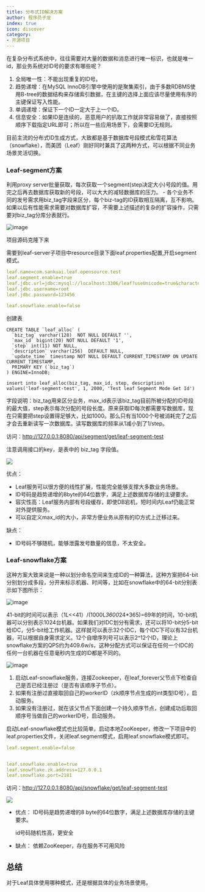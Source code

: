 ```yaml
---
title: 分布式ID解决方案
author: 程序员子龙
index: true
icon: discover
category:
- 开源项目
---
```

在复杂分布式系统中，往往需要对大量的数据和消息进行唯一标识，也就是唯一id，那业务系统对ID号的要求有哪些呢？

1. 全局唯一性：不能出现重复的ID号。
2. 趋势递增：在MySQL InnoDB引擎中使用的是聚集索引，由于多数RDBMS使用B-tree的数据结构来存储索引数据，在主键的选择上面应该尽量使用有序的主键保证写入性能。
3. 单调递增：保证下一个ID一定大于上一个ID。
4. 信息安全：如果ID是连续的，恶意用户的扒取工作就非常容易做了，直接按照顺序下载指定URL即可；所以在一些应用场景下，会需要ID无规则。

目前主流的分布式ID生成方式，大致都是基于数据库号段模式和雪花算法（snowflake），而美团（Leaf）刚好同时兼具了这两种方式，可以根据不同业务场景灵活切换。

### Leaf-segment方案

利用proxy server批量获取，每次获取一个segment(step决定大小)号段的值。用完之后再去数据库获取新的号段，可以大大的减轻数据库的压力。 - 各个业务不同的发号需求用biz_tag字段来区分，每个biz-tag的ID获取相互隔离，互不影响。如果以后有性能需求需要对数据库扩容，不需要上述描述的复杂的扩容操作，只需要对biz_tag分库分表就行。

![image](https://awps-assets.meituan.net/mit-x/blog-images-bundle-2017/5e4ff128.png)



项目源码克隆下来

需要到leaf-server子项目中resource目录下面leaf.properties配置,开启segment模式。

```yaml
leaf.name=com.sankuai.leaf.opensource.test
leaf.segment.enable=true
leaf.jdbc.url=jdbc:mysql://localhost:3306/leaf?useUnicode=true&characterEncoding=UTF-8&serverTimezone=Asia/Shanghai
leaf.jdbc.username=root
leaf.jdbc.password=123456

leaf.snowflake.enable=false
```

创建表

```mysql
CREATE TABLE `leaf_alloc` (
  `biz_tag` varchar(128)  NOT NULL DEFAULT '',
  `max_id` bigint(20) NOT NULL DEFAULT '1',
  `step` int(11) NOT NULL,
  `description` varchar(256)  DEFAULT NULL,
  `update_time` timestamp NOT NULL DEFAULT CURRENT_TIMESTAMP ON UPDATE CURRENT_TIMESTAMP,
  PRIMARY KEY (`biz_tag`)
) ENGINE=InnoDB;

insert into leaf_alloc(biz_tag, max_id, step, description) values('leaf-segment-test', 1, 2000, 'Test leaf Segment Mode Get Id')
```

字段说明：biz_tag用来区分业务，max_id表示该biz_tag目前所被分配的ID号段的最大值，step表示每次分配的号段长度。原来获取ID每次都需要写数据库，现在只需要把step设置得足够大，比如1000。那么只有当1000个号被消耗完了之后才会去重新读写一次数据库。读写数据库的频率从1减小到了1/step。

访问：http://127.0.0.1:8080/api/segment/get/leaf-segment-test

注意调用接口的key，是表中的 biz_tag 字段值。

![](https://gitee.com/zysspace/pic/raw/master/images/202204242237500.png)

优点：

- Leaf服务可以很方便的线性扩展，性能完全能够支撑大多数业务场景。
- ID号码是趋势递增的8byte的64位数字，满足上述数据库存储的主键要求。
- 容灾性高：Leaf服务内部有号段缓存，即使DB宕机，短时间内Leaf仍能正常对外提供服务。
- 可以自定义max_id的大小，非常方便业务从原有的ID方式上迁移过来。

缺点：

- ID号码不够随机，能够泄露发号数量的信息，不太安全。

### Leaf-snowflake方案

这种方案大致来说是一种以划分命名空间来生成ID的一种算法，这种方案把64-bit分别划分成多段，分开来标示机器、时间等，比如在snowflake中的64-bit分别表示如下图所示：

![image](https://p0.meituan.net/travelcube/01888770c8f84b1df258ddd1d424535c68559.png@1112w_282h_80q)

41-bit的时间可以表示（1L<<41）/(1000L*3600*24*365)=69年的时间，10-bit机器可以分别表示1024台机器。如果我们对IDC划分有需求，还可以将10-bit分5-bit给IDC，分5-bit给工作机器。这样就可以表示32个IDC，每个IDC下可以有32台机器，可以根据自身需求定义。12个自增序列号可以表示2^12个ID，理论上snowflake方案的QPS约为409.6w/s，这种分配方式可以保证在任何一个IDC的任何一台机器在任意毫秒内生成的ID都是不同的。

![image](https://awps-assets.meituan.net/mit-x/blog-images-bundle-2017/a3f985a8.png)


1. 启动Leaf-snowflake服务，连接Zookeeper，在leaf_forever父节点下检查自己是否已经注册过（是否有该顺序子节点）。
2. 如果有注册过直接取回自己的workerID（zk顺序节点生成的int类型ID号），启动服务。
3. 如果没有注册过，就在该父节点下面创建一个持久顺序节点，创建成功后取回顺序号当做自己的workerID号，启动服务。

启动Leaf-snowflake模式也比较简单，启动本地ZooKeeper，修改一下项目中的leaf.properties文件，关闭leaf.segment模式，启用leaf.snowflake模式即可。

```yaml
leaf.segment.enable=false


leaf.snowflake.enable=true
leaf.snowflake.zk.address=127.0.0.1
leaf.snowflake.port=2181
```

访问：http://127.0.0.1:8080/api/snowflake/get/leaf-segment-test

![](https://gitee.com/zysspace/pic/raw/master/images/202204242229189.png)

- 优点：
  ID号码是趋势递增的8 byte的64位数字，满足上述数据库存储的主键要求。

  id号码随机性高，更安全

- 缺点：
  依赖ZooKeeper，存在服务不可用风险

## 总结

对于Leaf具体使用哪种模式，还是根据具体的业务场景使用。